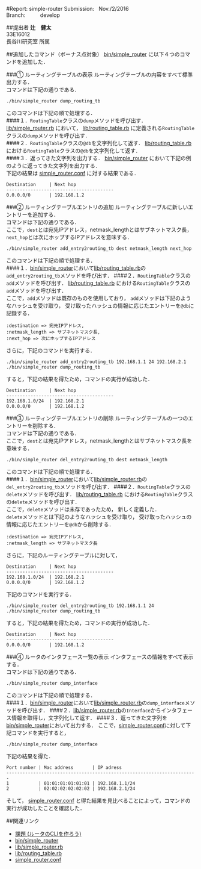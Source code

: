 #Report: simple-router
Submission: &nbsp; Nov./2/2016<br>
Branch: &nbsp;&nbsp;&nbsp;&nbsp;&nbsp;&nbsp;&nbsp;&nbsp; develop<br>






##提出者
<B>辻　健太</B><br>
33E16012<br>
長谷川研究室 所属<br>






##追加したコマンド（ボーナス点対象）
[bin/simple_router](bin/simple_router)
に以下４つのコマンドを追加した．<br>

###① ルーティングテーブルの表示
ルーティングテーブルの内容をすべて標準出力する．<br>
コマンドは下記の通りである．<br>
```
./bin/simple_router dump_routing_tb
```
このコマンドは下記の順で処理する．<br>
####１．`RoutingTable`クラスの`dump`メソッドを呼び出す．
[lib/simple_router.rb](lib/simple_router.rb)
において，
[lib/routing_table.rb](lib/routing_table.rb)
に定義される`RoutingTable`クラスの`dump`メソッドを呼び出す．<br>
####２．`RoutingTable`クラスの`@db`を文字列化して返す．
[lib/routing_table.rb](lib/routing_table.rb)
における`RoutingTable`クラスの`@db`を文字列化して返す．<br>
####３．返ってきた文字列を出力する．
[bin/simple_router](bin/simple_router)
において下記の例のように返ってきた文字列を出力する．<br>
下記の結果は
[simple_router.conf](simple_router.conf)
に対する結果である．<br>
```
Destination     | Next hop
----------------------------------------
0.0.0.0/0       | 192.168.1.2
```



###② ルーティングテーブルエントリの追加
ルーティングテーブルに新しいエントリーを追加する．<br>
コマンドは下記の通りである．<br>
ここで，`dest`とは宛先IPアドレス，netmask_lengthとはサブネットマスク長，`next_hop`とは次にホップするIPアドレスを意味する．<br>
```
./bin/simple_router add_entry2routing_tb dest netmask_length next_hop
```
このコマンドは下記の順で処理する．<br>
####１．[bin/simple_router](bin/simple_router)において[lib/routing_table.rb](lib/routing_table.rb)の`add_entry2routing_tb`メソッドを呼び出す．
####２．`RoutingTable`クラスの`add`メソッドを呼び出す．
[lib/routing_table.rb](lib/routing_table.rb)
における`RoutingTable`クラスの`add`メソッドを呼び出す．<br>
ここで，`add`メソッドは既存のものを使用しており，
`add`メソッドは下記のようなハッシュを受け取り，
受け取ったハッシュの情報に応じたエントリーを`@db`に記録する．<br>
```
:destination => 宛先IPアドレス,
:netmask_length => サブネットマスク長,
:next_hop => 次にホップするIPアドレス
```
さらに，下記のコマンドを実行する．<br>
```
./bin/simple_router add_entry2routing_tb 192.168.1.1 24 192.168.2.1
./bin/simple_router dump_routing_tb
```
すると，下記の結果を得たため，コマンドの実行が成功した．<br>
```
Destination     | Next hop
----------------------------------------
192.168.1.0/24  | 192.168.2.1
0.0.0.0/0       | 192.168.1.2
```



###③ ルーティングテーブルエントリの削除
ルーティングテーブルの一つのエントリーを削除する．<br>
コマンドは下記の通りである．<br>
ここで，`dest`とは宛先IPアドレス，netmask_lengthとはサブネットマスク長を意味する．<br>
```
./bin/simple_router del_entry2routing_tb dest netmask_length
```
このコマンドは下記の順で処理する．<br>
####１．[bin/simple_router](bin/simple_router)において[lib/simple_router.rb](lib/simple_router.rb)の`del_entry2routing_tb`メソッドを呼び出す．
####２．`RoutingTable`クラスの`delete`メソッドを呼び出す．
[lib/routing_table.rb](lib/routing_table.rb)
における`RoutingTable`クラスの`delete`メソッドを呼び出す．<br>
ここで，`delete`メソッドは未存であったため，
新しく定義した．<br>
`delete`メソッドとは下記のようなハッシュを受け取り，
受け取ったハッシュの情報に応じたエントリーを`@db`から削除する．<br>
```
:destination => 宛先IPアドレス,
:netmask_length => サブネットマスク長
```
さらに，下記のルーティングテーブルに対して，
```
Destination     | Next hop
----------------------------------------
192.168.1.0/24  | 192.168.2.1
0.0.0.0/0       | 192.168.1.2
```
下記のコマンドを実行する．<br>
```
./bin/simple_router del_entry2routing_tb 192.168.1.1 24
./bin/simple_router dump_routing_tb
```
すると，下記の結果を得たため，コマンドの実行が成功した．<br>
```
Destination     | Next hop
----------------------------------------
0.0.0.0/0       | 192.168.1.2
```





###④ ルータのインタフェース一覧の表示
インタフェースの情報をすべて表示する．<br>
コマンドは下記の通りである．<br>
```
./bin/simple_router dump_interface
```
このコマンドは下記の順で処理する．<br>
####１．[bin/simple_router](bin/simple_router)において[lib/simple_router.rb](lib/simple_router.rb)の`dump_interface`メソッドを呼び出す．
####２．[lib/simple_router.rb](lib/simple_router.rb)の`Interface`からインタフェース情報を取得し，文字列化して返す．
####３．返ってきた文字列を[bin/simple_router](bin/simple_router)において出力する．
ここで，[simple_router.conf](simple_router.conf)に対して下記コマンドを実行すると，
```
./bin/simple_router dump_interface
```
下記の結果を得た．<br>
```
Port number | Mac address       | IP adress
-----------------------------------------------------------------------
1           | 01:01:01:01:01:01 | 192.168.1.1/24
2           | 02:02:02:02:02:02 | 192.168.2.1/24
```
そして，
[simple_router.conf](simple_router.conf)
と得た結果を見比べることによって，コマンドの実行が成功したことを確認した．<br>








##関連リンク
* [課題 (ルータのCLIを作ろう)](https://github.com/handai-trema/deck/blob/develop/week5/assignment_simple_router.md)
* [bin/simple_router](bin/simple_router)
* [lib/simple_router.rb](lib/simple_router.rb)
* [lib/routing_table.rb](lib/routing_table.rb)
* [simple_router.conf](simple_router.conf)
